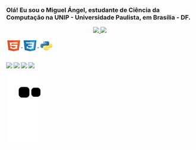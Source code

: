 ### Olá! Eu sou o Miguel Ángel, estudante de Ciência da Computação na UNIP - Universidade Paulista, em Brasília - DF.

<div align="center">
  <a href="https://github.com/Mchlangelo">
  <img height="48%" src="https://github-readme-stats.vercel.app/api?username=Mchlangelo&show_icons=true&theme=dark&include_all_commits=true&count_private=true"/>
  <img height="48%" src="https://github-readme-stats.vercel.app/api/top-langs/?username=Mchlangelo&layout=compact&langs_count=7&theme=dark"/>
</div>
  
  <div style="display: inline_block"><br>
  <img align="center" alt="Rafa-HTML" height="30" width="40" src="https://raw.githubusercontent.com/devicons/devicon/master/icons/html5/html5-original.svg">
  <img align="center" alt="Rafa-CSS" height="30" width="40" src="https://raw.githubusercontent.com/devicons/devicon/master/icons/css3/css3-original.svg">
  <img align="center" alt="Rafa-Python" height="30" width="40" src="https://raw.githubusercontent.com/devicons/devicon/master/icons/python/python-original.svg">
</div>
  
  ##
  <div> 
  <a href="https://www.instagram.com/_melon_vino_/" target="_blank"><img src="https://img.shields.io/badge/-Instagram-%23E4405F?style=for-the-badge&logo=instagram&logoColor=white" target="_blank"></a> 
  <a href = "mailto:tlmiguelangel13@gmail.com"><img src="https://img.shields.io/badge/-Gmail-%23333?style=for-the-badge&logo=gmail&logoColor=white" target="_blank"></a>
  <a href = "https://www.linkedin.com/in/miguel-%C3%A1ngel-7b1b75210/" target="_blank"><img src="https://img.shields.io/badge/-LinkedIn-%230077B5?style=for-the-badge&logo=linkedin&logoColor=white" target="_blank"></a> 
  <a href = "https://t.me/Mchelangelo" target="_blank"><img src="https://img.shields.io/badge/Telegram-2CA5E0?style=for-the-badge&logo=telegram&logoColor=white"></a>
    
   ![Snake animation](https://github.com/Mchlangelo/Mchlangelo/blob/output/github-contribution-grid-snake.svg)
 
</div>
